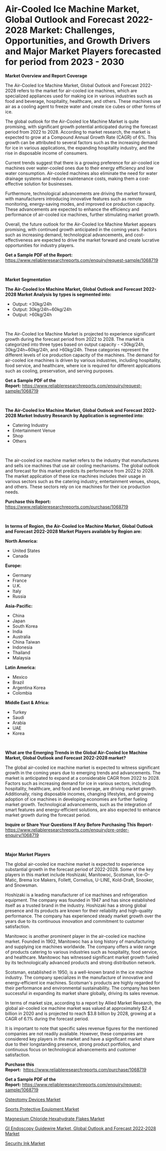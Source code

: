 <p><h1>Air-Cooled Ice Machine Market, Global Outlook and Forecast 2022-2028 Market: Challenges, Opportunities, and Growth Drivers and Major Market Players forecasted for period from 2023 - 2030</h1></p><p><strong>Market Overview and Report Coverage</strong></p>
<p><p>The Air-Cooled Ice Machine Market, Global Outlook and Forecast 2022-2028 refers to the market for air-cooled ice machines, which are specialized appliances used for making ice in various industries such as food and beverage, hospitality, healthcare, and others. These machines use air as a cooling agent to freeze water and create ice cubes or other forms of ice. </p><p>The global outlook for the Air-Cooled Ice Machine Market is quite promising, with significant growth potential anticipated during the forecast period from 2022 to 2028. According to market research, the market is expected to grow at a Compound Annual Growth Rate (CAGR) of 6%. This growth can be attributed to several factors such as the increasing demand for ice in various applications, the expanding hospitality industry, and the rise in disposable income of consumers.</p><p>Current trends suggest that there is a growing preference for air-cooled ice machines over water-cooled ones due to their energy efficiency and low water consumption. Air-cooled machines also eliminate the need for water drainage systems and reduce maintenance costs, making them a cost-effective solution for businesses.</p><p>Furthermore, technological advancements are driving the market forward, with manufacturers introducing innovative features such as remote monitoring, energy-saving modes, and improved ice production capacity. These advancements are expected to enhance the efficiency and performance of air-cooled ice machines, further stimulating market growth.</p><p>Overall, the future outlook for the Air-Cooled Ice Machine Market appears promising, with continued growth anticipated in the coming years. Factors such as increasing demand, technological advancements, and cost-effectiveness are expected to drive the market forward and create lucrative opportunities for industry players.</p></p>
<p><strong>Get a Sample PDF of the Report:</strong> <a href="https://www.reliableresearchreports.com/enquiry/request-sample/1068719">https://www.reliableresearchreports.com/enquiry/request-sample/1068719</a></p>
<p>&nbsp;</p>
<p><strong>Market Segmentation</strong></p>
<p><strong>The Air-Cooled Ice Machine Market, Global Outlook and Forecast 2022-2028 Market Analysis by types is segmented into:</strong></p>
<p><ul><li>Output: <30kg/24h</li><li>Output: 30kg/24h~60kg/24h</li><li>Output: >60kg/24h</li></ul></p>
<p>&nbsp;</p>
<p><p>The Air-Cooled Ice Machine Market is projected to experience significant growth during the forecast period from 2022 to 2028. The market is categorized into three types based on output capacity - <30kg/24h, 30kg/24h~60kg/24h, and >60kg/24h. These categories represent the different levels of ice production capacity of the machines. The demand for air-cooled ice machines is driven by various industries, including hospitality, food service, and healthcare, where ice is required for different applications such as cooling, preservation, and serving purposes.</p></p>
<p><strong>Get a Sample PDF of the Report:</strong>&nbsp;<a href="https://www.reliableresearchreports.com/enquiry/request-sample/1068719">https://www.reliableresearchreports.com/enquiry/request-sample/1068719</a></p>
<p>&nbsp;</p>
<p><strong>The Air-Cooled Ice Machine Market, Global Outlook and Forecast 2022-2028 Market Industry Research by Application is segmented into:</strong></p>
<p><ul><li>Catering Industry</li><li>Entertainment Venue</li><li>Shop</li><li>Others</li></ul></p>
<p>&nbsp;</p>
<p><p>The air-cooled ice machine market refers to the industry that manufactures and sells ice machines that use air cooling mechanisms. The global outlook and forecast for this market predicts its performance from 2022 to 2028. The market application of these ice machines includes their usage in various sectors such as the catering industry, entertainment venues, shops, and others. These sectors rely on ice machines for their ice production needs.</p></p>
<p><strong>Purchase this Report:</strong>&nbsp; <a href="https://www.reliableresearchreports.com/purchase/1068719">https://www.reliableresearchreports.com/purchase/1068719</a></p>
<p>&nbsp;</p>
<p><strong>In terms of Region, the Air-Cooled Ice Machine Market, Global Outlook and Forecast 2022-2028 Market Players available by Region are:</strong></p>
<p>
    <p> <strong> North America: </strong>
        <ul>
            <li>United States</li>
            <li>Canada</li>
        </ul>
        </p> 
    <p> <strong> Europe: </strong>
        <ul>
            <li>Germany</li>
            <li>France</li>
            <li>U.K.</li>
            <li>Italy</li>
            <li>Russia</li>
        </ul>
        </p> 
    <p> <strong> Asia-Pacific: </strong>
        <ul>
            <li>China</li>
            <li>Japan</li>
            <li>South Korea</li>
            <li>India</li>
            <li>Australia</li>
            <li>China Taiwan</li>
            <li>Indonesia</li>
            <li>Thailand</li>
            <li>Malaysia</li>
        </ul>
        </p> 
    <p> <strong> Latin America: </strong>
        <ul>
            <li>Mexico</li>
            <li>Brazil</li>
            <li>Argentina Korea</li>
            <li>Colombia</li>
        </ul>
        </p> 
    <p> <strong> Middle East & Africa: </strong>
        <ul>
            <li>Turkey</li>
            <li>Saudi</li>
            <li>Arabia</li>
            <li>UAE</li>
            <li>Korea</li>
        </ul>
    </p>
    </p>
<p>&nbsp;</p>
<p><strong>What are the Emerging Trends in the Global Air-Cooled Ice Machine Market, Global Outlook and Forecast 2022-2028 market?</strong></p>
<p><p>The global air-cooled ice machine market is expected to witness significant growth in the coming years due to emerging trends and advancements. The market is anticipated to expand at a considerable CAGR from 2022 to 2028. Factors such as increasing demand for ice in various sectors, including hospitality, healthcare, and food and beverage, are driving market growth. Additionally, rising disposable incomes, changing lifestyles, and growing adoption of ice machines in developing economies are further fueling market growth. Technological advancements, such as the integration of smart features and energy-efficient solutions, are also expected to enhance market growth during the forecast period.</p></p>
<p><strong>Inquire or Share Your Questions If Any Before Purchasing This Report</strong>- <a href="https://www.reliableresearchreports.com/enquiry/pre-order-enquiry/1068719">https://www.reliableresearchreports.com/enquiry/pre-order-enquiry/1068719</a></p>
<p>&nbsp;</p>
<p><strong>Major Market Players</strong></p>
<p><p>The global air-cooled ice machine market is expected to experience substantial growth in the forecast period of 2022-2028. Some of the key players in this market include Hoshizaki, Manitowoc, Scotsman, Ice-O-Matic, Brema Ice Makers, Follett, Cornelius, U-LINE, Kold-Draft, Snooker, and Snowsman.</p><p>Hoshizaki is a leading manufacturer of ice machines and refrigeration equipment. The company was founded in 1947 and has since established itself as a trusted brand in the industry. Hoshizaki has a strong global presence and its products are known for their reliability and high-quality performance. The company has experienced steady market growth over the years due to its continuous innovation and commitment to customer satisfaction.</p><p>Manitowoc is another prominent player in the air-cooled ice machine market. Founded in 1902, Manitowoc has a long history of manufacturing and supplying ice machines worldwide. The company offers a wide range of products catering to various industries such as hospitality, food service, and healthcare. Manitowoc has witnessed significant market growth fueled by its technologically advanced products and strong distribution network.</p><p>Scotsman, established in 1950, is a well-known brand in the ice machine industry. The company specializes in the manufacture of innovative and energy-efficient ice machines. Scotsman's products are highly regarded for their performance and environmental sustainability. The company has been successful in expanding its market share globally, driving its sales revenue.</p><p>In terms of market size, according to a report by Allied Market Research, the global air-cooled ice machine market was valued at approximately $2.4 billion in 2020 and is projected to reach $3.8 billion by 2028, growing at a CAGR of 6.1% during the forecast period.</p><p>It is important to note that specific sales revenue figures for the mentioned companies are not readily available. However, these companies are considered key players in the market and have a significant market share due to their longstanding presence, strong product portfolios, and continuous focus on technological advancements and customer satisfaction.</p></p>
<p><strong>Purchase this Report:</strong>&nbsp;&nbsp;<a href="https://www.reliableresearchreports.com/purchase/1068719">https://www.reliableresearchreports.com/purchase/1068719</a></p>
<p></p>
<p><strong>Get a Sample PDF of the Report:</strong>&nbsp;<a href="https://www.reliableresearchreports.com/enquiry/request-sample/1068719">https://www.reliableresearchreports.com/enquiry/request-sample/1068719</a></p>
<p><p><a href="https://www.reportprime.com/osteotomy-devices-r8944">Osteotomy Devices Market</a></p><p><a href="https://www.linkedin.com/pulse/sports-protective-equipment-market-research-report-provides-lx1ee/">Sports Protective Equipment Market</a></p><p><a href="https://medium.com/@helenablick2023/magnesium-chloride-hexahydrate-flakes-market-size-growth-forecast-2023-2030-cc99c5184ebc">Magnesium Chloride Hexahydrate Flakes Market</a></p><p><a href="https://github.com/BryceTownsendr/Market-Research-Report-List-1/blob/main/gi-endoscopy-guidewire-market-global-outlook-and-forecast-2022-2028-market.md">GI Endoscopy Guidewire Market, Global Outlook and Forecast 2022-2028 Market</a></p><p><a href="https://medium.com/@dorothypeters68/security-ink-market-size-growth-forecast-2023-2030-db525da3f5de">Security Ink Market</a></p></p>